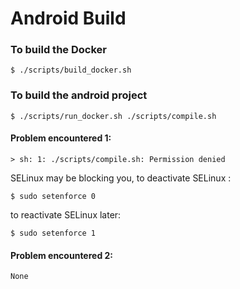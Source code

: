 # Android Build

### To build the Docker

    $ ./scripts/build_docker.sh

### To build the android project

    $ ./scripts/run_docker.sh ./scripts/compile.sh

#### Problem encountered 1:

    > sh: 1: ./scripts/compile.sh: Permission denied

SELinux may be blocking you, to deactivate SELinux :

    $ sudo setenforce 0

to reactivate SELinux later:

    $ sudo setenforce 1

#### Problem encountered 2:
    None
